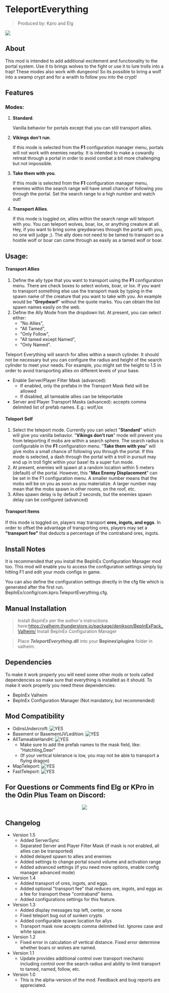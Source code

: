 ﻿
# TeleportEverything
 > Produced by: Kpro and Elg

![](https://staticdelivery.nexusmods.com/mods/3667/images/1806/1806-1647282849-1161973402.png)

## About

This mod is intended to add additional excitement and functionality to the portal system. Use it to brings wolves to the fight or use it to lure trolls into a trap!  These modes also work with dungeons! So its possible to bring a wolf into a swamp crypt and for a wraith to follow you into the crypt!
## Features

### Modes:

1. **Standard**. 

    Vanilla behavior for portals except that you can still transport allies.

2. **Vikings don't run**. 

    If this mode is selected from the **F1** configuration manager menu, portals will not work with enemies nearby. It is intended to make a cowardly retreat through a portal in order to avoid combat a bit more challenging but not impossible.

3. **Take them with you**. 

    If this mode is selected from the **F1** configuration manager menu, enemies within the search range will have small chance of following you through the portal. Set the search range to a high number and watch out!

4. **Transport Allies**. 

    If this mode is toggled on, allies within the search range will teleport with you. You can teleport wolves, boar, lox, or anything creature at all. Hey, if you want to bring some greydwarves through the portal with you, no one will judge ;). The ally does not need to be tamed to transport so a hostile wolf or boar can come through as easily as a tamed wolf or boar.

## Usage:

#### **Transport Allies**

1. Define the ally type that you want to transport using the **F1** configuration menu. There are check boxes to select wolves, boar, or lox. If you want to transport something else use the transport mask by typing in the spawn name of the creature that you want to take with you. An example would be "**Greydwarf**" without the quote marks. You can obtain the list spawn names easily on the web. 
2. Define the Ally Mode from the dropdown list. At present, you can select either: 
   * "No Allies",
   * "All Tamed", 
   * "Only Follow", 
   * "All tamed except Named", 
   * "Only Named".

Teleport Everything will search for allies within a search cylinder. It should not be necessary but you can configure the radius and height of the search cylinder to meet your needs. For example, you might set the height to 1.5 in order to avoid transporting allies on different levels of your base.

* Enable Server/Player Filter Mask (advanced): 
    * If enabled, only the prefabs in the Transport Mask field will be allowed
    * If disabled, all tameable allies can be teleportable
* Server and Player Transport Masks (advanced): accepts comma delimited list of prefab names. E.g.: wolf,lox

#### **Teleport Self**

1. Select the teleport mode. Currently you can select "**Standard**" which will give you vanilla behavior.  "**Vikings don't run**" mode will prevent you from teleporting if mobs are within a search sphere. The search radius is configurable in the **F1** configuration menu. "**Take them with you**" will give mobs a small chance of following you through the portal. If this mode is selected, a dash through the portal with a troll in pursuit may end up in troll fight within your base! Its a super fun mode.
2. At present, enemies will spawn at a random location within 5 meters (default) of the portal. However, this "**Max Enemy Displacement**" can be set in the F1 configuration menu. A smaller number means that the mobs will be on you as soon as you materialize. A larger number may mean that the mobs spawn in other rooms, on the roof, etc.
3. Allies spawn delay is by default 2 seconds, but the enemies spawn delay can be configured (advanced)

#### **Transport Items**
If this mode is toggled on, players may transport **ores, ingots, and eggs**. In order to offset the advantage of transporting ores, players may set a **"transport fee"** that deducts a percentage of the contraband ores, ingots.

## Install Notes

It is recommended that you install the BepInEx Configuration Manager mod too. This mod will enable you to access the configuration settings simply by hitting F1 and edit your mods configs in game. 

You can also define the configuration settings directly in the cfg file which is generated after the first run. BepInEx/config/com.kpro.TeleportEverything.cfg.
## Manual Installation

>Install *BepinEx* per the author's instructions here:https://valheim.thunderstore.io/package/denikson/BepInExPack_Valheim/
>Install BepInEx Configuration Manager

>Place ***TeleportEverything.dll*** into your **Bepinex\plugins** folder in valheim.

## Dependencies

To make it work properly you will need some other mods or tools called dependencies so make sure that everything is installed as it should. To make it work properly you need these dependencies:

* BepInEx Valheim
* BepInEx Configuration Manager (Not mandatory, but recommended)

## Mod Compatibility

- OdinsUndercroft: ![YES]
- Basement or BasementJVLedition: ![YES]
- AllTameableHandH: ![YES]
  - Make sure to add the prefab names to the mask field, like: "Hatchling,Deer" 
  - (If your vertical tolerance is low, you may not be able to transport a flying dragon)
- MapTeleport: ![YES]
- FastTeleport: ![YES]

<p>
  <p align="center"><h2>For Questions or Comments find Elg or KPro in the Odin Plus Team on Discord:</h2></p>

  <p align="center"><a href="https://discord.gg/mbkPcvu9ax"><img src="https://i.imgur.com/Ji3u63C.png"></a>
</p>

## Changelog
- Version 1.5
  - Added ServerSync
  - Separated Server and Player Filter Mask (if mask is not enabled, all allies can be transported)
  - Added delayed spawn to allies and enemies
  - Added settings to change portal sound volume and activation range
  - Added advanced settings (if you need more options, enable config manager advanced mode)
- Version 1.4
  - Added transport of ores, ingots, and eggs.
  - Added optional "transport fee" that reduces ore, ingots, and eggs as a fee for transport these "contraband" items.
  - Added configurations settings for this feature.
- Version 1.3
  - Added display messages top left, center, or none
  - Fixed teleport bug out of sunken crypts
  - Added configurable spawn location for allys
  - Transport mask now accepts comma delimited list. Ignores case and white space.
- Version 1.2
  - Fixed error in calculation of vertical distance. Fixed error determine whether boars or wolves are named.
- Version 1.1
  - Update provides additional control over transport mechanic including control over the search radius and ability to limit transport to tamed, named, follow, etc.
- Version 1.0
  - This is the alpha-version of the mod. Feedback and bug reports are appreciated.

[YES]: https://img.shields.io/badge/YES-success?style=flat-square